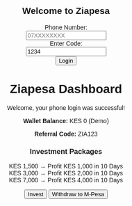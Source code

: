 
<!DOCTYPE html>
<html lang="en">
<head>
  <meta charset="UTF-8" />
  <meta name="viewport" content="width=device-width, initial-scale=1.0"/>
  <title>Ziapesa Login</title>
</head>
<body>
  <h2>Welcome to Ziapesa</h2>
  <form action="dashboard.html" method="GET">
    <label>Phone Number:</label><br />
    <input type="text" name="phone" placeholder="07XXXXXXXX" required /><br />
    <label>Enter Code:</label><br />
    <input type="text" name="otp" value="1234" readonly /><br />
    <button type="submit">Login</button>
  </form>
</body>
</html>
<!DOCTYPE html>
<html lang="en">
<head>
  <meta charset="UTF-8">
  <title>Ziapesa Dashboard</title>
</head>
<body style="font-family:sans-serif; text-align:center; padding:40px;">
  <h1>Ziapesa Dashboard</h1>
  <p>Welcome, your phone login was successful!</p>
  <p><strong>Wallet Balance:</strong> KES 0 (Demo)</p>
  <p><strong>Referral Code:</strong> ZIA123</p>

  <h3>Investment Packages</h3>
  <ul style="list-style:none; padding:0;">
    <li>KES 1,500 → Profit KES 1,000 in 10 Days</li>
    <li>KES 3,000 → Profit KES 2,000 in 10 Days</li>
    <li>KES 7,000 → Profit KES 4,000 in 10 Days</li>
  </ul>

  <button>Invest</button>
  <button>Withdraw to M-Pesa</button>
</body>
</html>
